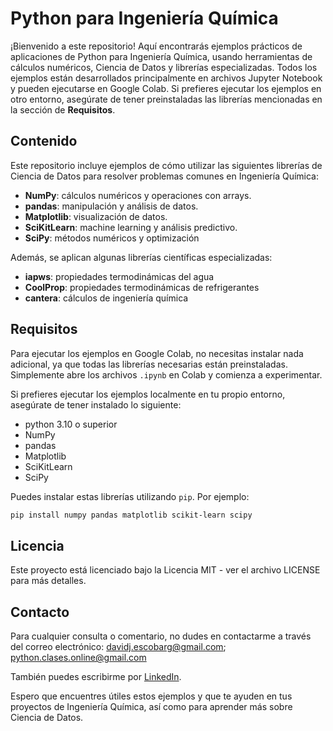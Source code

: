 # Python para Ingeniería Química

¡Bienvenido a este repositorio! Aquí encontrarás ejemplos prácticos de aplicaciones de Python para Ingeniería Química, usando herramientas de cálculos numéricos, Ciencia de Datos y librerías especializadas. Todos los ejemplos están desarrollados principalmente en archivos Jupyter Notebook y pueden ejecutarse en Google Colab. Si prefieres ejecutar los ejemplos en otro entorno, asegúrate de tener preinstaladas las librerías mencionadas en la sección de **Requisitos**.


## Contenido

Este repositorio incluye ejemplos de cómo utilizar las siguientes librerías de Ciencia de Datos para resolver problemas comunes en Ingeniería Química:

- **NumPy**: cálculos numéricos y operaciones con arrays.
- **pandas**: manipulación y análisis de datos.
- **Matplotlib**: visualización de datos.
- **SciKitLearn**: machine learning y análisis predictivo.
- **SciPy**: métodos numéricos y optimización

Además, se aplican algunas librerías científicas especializadas:
- **iapws**: propiedades termodinámicas del agua
- **CoolProp**: propiedades termodinámicas de refrigerantes
- **cantera**: cálculos de ingeniería química

## Requisitos

Para ejecutar los ejemplos en Google Colab, no necesitas instalar nada adicional, ya que todas las librerías necesarias están preinstaladas. Simplemente abre los archivos `.ipynb` en Colab y comienza a experimentar.

Si prefieres ejecutar los ejemplos localmente en tu propio entorno, asegúrate de tener instalado lo siguiente:

- python 3.10 o superior
- NumPy
- pandas
- Matplotlib
- SciKitLearn
- SciPy

Puedes instalar estas librerías utilizando `pip`. Por ejemplo:

```bash
pip install numpy pandas matplotlib scikit-learn scipy
```

## Licencia

Este proyecto está licenciado bajo la Licencia MIT - ver el archivo LICENSE para más detalles.

## Contacto

Para cualquier consulta o comentario, no dudes en contactarme a través del correo electrónico: davidj.escobarg@gmail.com; python.clases.online@gmail.com

También puedes escribirme por [LinkedIn](https://www.linkedin.com/in/davidescobar-iq/).

Espero que encuentres útiles estos ejemplos y que te ayuden en tus proyectos de Ingeniería Química, así como para aprender más sobre Ciencia de Datos.
